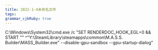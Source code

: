 ```yaml
---
title: 2022-1-4未命名文件 
tags: 
grammar_cjkRuby: true
---
```



C:\Windows\System32\cmd.exe /c "SET RENDERDOC_HOOK_EGL=0 && START "" ^"Y:\SteamLibrary\steamapps\common\M.A.S.S. Builder\MASS_Builder.exe" --disable-gpu-sandbox --gpu-startup-dialog"